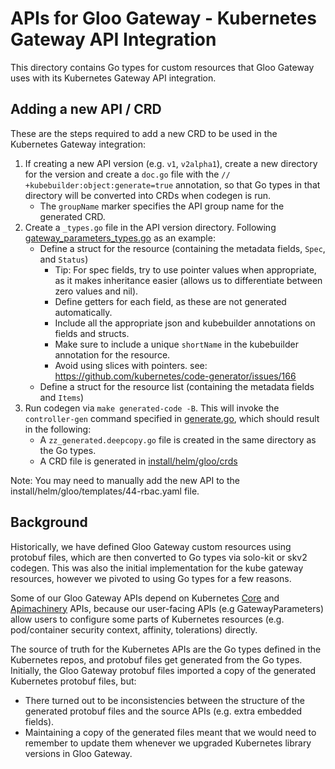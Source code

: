 # APIs for Gloo Gateway - Kubernetes Gateway API Integration

This directory contains Go types for custom resources that Gloo Gateway uses with its Kubernetes Gateway API integration.

## Adding a new API / CRD

These are the steps required to add a new CRD to be used in the Kubernetes Gateway integration:

1. If creating a new API version (e.g. `v1`, `v2alpha1`), create a new directory for the version and create a `doc.go` file with the `// +kubebuilder:object:generate=true` annotation, so that Go types in that directory will be converted into CRDs when codegen is run.
    - The `groupName` marker specifies the API group name for the generated CRD.
2. Create a `_types.go` file in the API version directory. Following [gateway_parameters_types.go](/projects/gateway2/api/v1alpha1/gateway_parameters_types.go) as an example:
    - Define a struct for the resource (containing the metadata fields, `Spec`, and `Status`)
        - Tip: For spec fields, try to use pointer values when appropriate, as it makes inheritance easier (allows us to differentiate between zero values and nil).
        - Define getters for each field, as these are not generated automatically.
        - Include all the appropriate json and kubebuilder annotations on fields and structs.
        - Make sure to include a unique `shortName` in the kubebuilder annotation for the resource.
        - Avoid using slices with pointers. see: https://github.com/kubernetes/code-generator/issues/166
    - Define a struct for the resource list (containing the metadata fields and `Items`)
3. Run codegen via `make generated-code -B`. This will invoke the `controller-gen` command specified in [generate.go](/projects/gateway2/generate.go), which should result in the following:
    - A `zz_generated.deepcopy.go` file is created in the same directory as the Go types.
    - A CRD file is generated in [install/helm/gloo/crds](/install/helm/gloo/crds)

Note: You may need to manually add the new API to the install/helm/gloo/templates/44-rbac.yaml file.

## Background

Historically, we have defined Gloo Gateway custom resources using protobuf files, which are then converted to Go types via solo-kit or skv2 codegen. This was also the initial implementation for the kube gateway resources, however we pivoted to using Go types for a few reasons.

Some of our Gloo Gateway APIs depend on Kubernetes [Core](https://github.com/kubernetes/api) and [Apimachinery](https://github.com/kubernetes/apimachinery) APIs, because our user-facing APIs (e.g GatewayParameters) allow users to configure some parts of Kubernetes resources (e.g. pod/container security context, affinity, tolerations) directly.

The source of truth for the Kubernetes APIs are the Go types defined in the Kubernetes repos, and protobuf files get generated from the Go types. Initially, the Gloo Gateway protobuf files imported a copy of the generated Kubernetes protobuf files, but:

- There turned out to be inconsistencies between the structure of the generated protobuf files and the source APIs (e.g. extra embedded fields).
- Maintaining a copy of the generated files meant that we would need to remember to update them whenever we upgraded Kubernetes library versions in Gloo Gateway.
